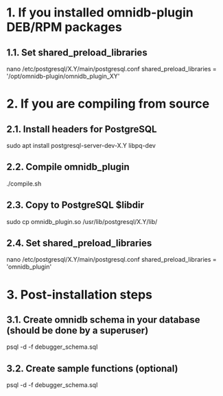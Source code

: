 # 1. If you installed omnidb-plugin DEB/RPM packages

## 1.1. Set shared_preload_libraries
nano /etc/postgresql/X.Y/main/postgresql.conf
    shared_preload_libraries = '/opt/omnidb-plugin/omnidb_plugin_XY'

# 2. If you are compiling from source

## 2.1. Install headers for PostgreSQL
sudo apt install postgresql-server-dev-X.Y libpq-dev

## 2.2. Compile omnidb_plugin
./compile.sh

## 2.3. Copy to PostgreSQL $libdir
sudo cp omnidb_plugin.so /usr/lib/postgresql/X.Y/lib/

## 2.4. Set shared_preload_libraries
nano /etc/postgresql/X.Y/main/postgresql.conf
    shared_preload_libraries = 'omnidb_plugin'

# 3. Post-installation steps

## 3.1. Create omnidb schema in your database (should be done by a superuser)
psql -d <database> -f debugger_schema.sql

## 3.2. Create sample functions (optional)
psql -d <database> -f debugger_schema.sql
